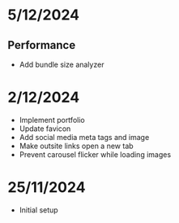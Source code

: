 # 5/12/2024

## Performance

- Add bundle size analyzer

# 2/12/2024

- Implement portfolio
- Update favicon
- Add social media meta tags and image
- Make outsite links open a new tab
- Prevent carousel flicker while loading images

# 25/11/2024

- Initial setup
